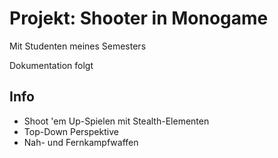 
# Projekt: Shooter in Monogame

Mit Studenten meines Semesters

Dokumentation folgt

## Info

- Shoot 'em Up-Spielen mit Stealth-Elementen
- Top-Down Perspektive
- Nah- und Fernkampfwaffen

## 




